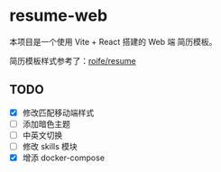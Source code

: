# resume-web

本项目是一个使用 Vite + React 搭建的 Web 端 简历模板。

简历模板样式参考了：[roife/resume](https://github.com/roife/resume)

## TODO

- [x] 修改匹配移动端样式
- [ ] 添加暗色主题
- [ ] 中英文切换
- [ ] 修改 skills 模块
- [x] 增添 docker-compose

